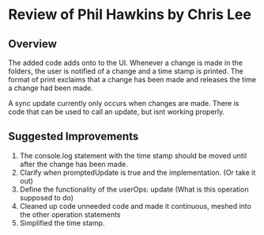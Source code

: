 # Review of Phil Hawkins by Chris Lee

## Overview

The added code adds onto to the UI. Whenever a change is made in the folders, the user is notified of a change and a time stamp is printed. The format of print exclaims that a change has been made and releases the time a change had been made.

A sync update currently only occurs when changes are made. There is code that can be used to call an update, but isnt working properly.

## Suggested Improvements

1. The console.log statement with the time stamp should be moved until after the change has been made.
2. Clarify when promptedUpdate is true and the implementation. (Or take it out)
3. Define the functionality of the userOps: update (What is this operation supposed to do)
4. Cleaned up code unneeded code and made it continuous, meshed into the other operation statements
5. Simplified the time stamp.
